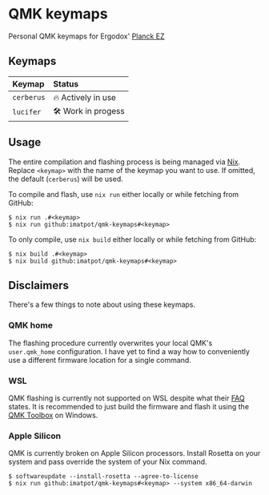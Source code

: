 # QMK keymaps

Personal QMK keymaps for Ergodox' [Planck EZ](https://ergodox-ez.com/pages/planck)

## Keymaps

| Keymap     | Status             |
|:-----------|:-------------------|
| `cerberus` | 🔥 Actively in use |
| `lucifer`  | 🛠 Work in progess |

## Usage

The entire compilation and flashing process is being managed via [Nix](https://nixos.org). Replace `<keymap>` with the name of the keymap you want to use. If omitted, the default (`cerberus`) will be used.

To compile and flash, use `nix run` either locally or while fetching from GitHub:

```
$ nix run .#<keymap>
$ nix run github:imatpot/qmk-keymaps#<keymap>
```

To only compile, use `nix build` either locally or while fetching from GitHub:

```
$ nix build .#<keymap>
$ nix build github:imatpot/qmk-keymaps#<keymap>
```

## Disclaimers

There's a few things to note about using these keymaps.

### QMK home

The flashing procedure currently overwrites your local QMK's `user.qmk_home` configuration. I have yet to find a way how to conveniently use a different firmware location for a single command.

### WSL

QMK flashing is currently not supported on WSL despite what their [FAQ](https://qmk.github.io/qmk_distro_wsl/faq.html) states. It is recommended to just build the firmware and flash it using the [QMK Toolbox](https://github.com/qmk/qmk_toolbox) on Windows.

### Apple Silicon

QMK is currently broken on Apple Silicon processors. Install Rosetta on your system and pass override the system of your Nix command.
```
$ softwareupdate --install-rosetta --agree-to-license
$ nix run github:imatpot/qmk-keymaps#<keymap> --system x86_64-darwin
```
